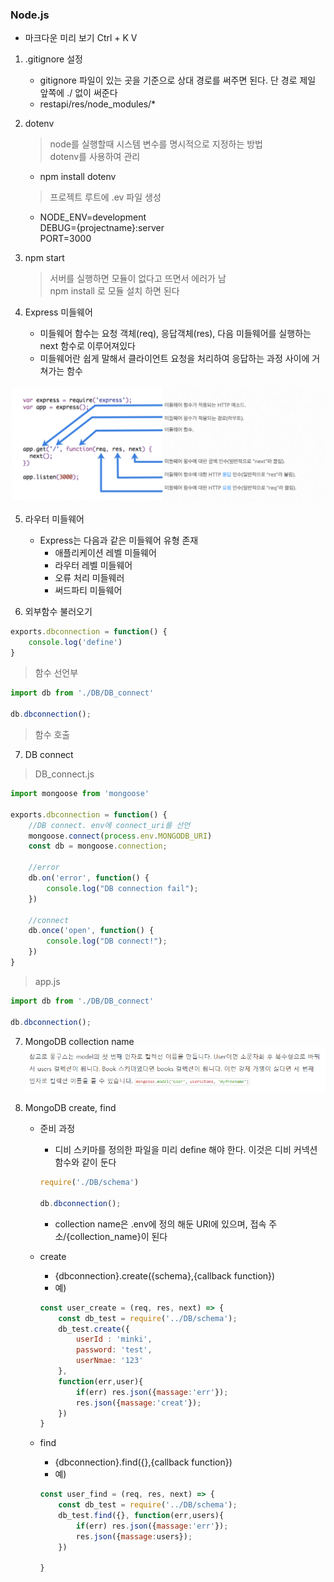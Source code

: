 ### Node.js
* 마크다운 미리 보기 Ctrl + K V

1. .gitignore 설정
    * gitignore 파일이 있는 곳을 기준으로 상대 경로를 써주면 된다. 단 경로 제일 앞쪽에 ./ 없이 써준다
    * restapi/res/node_modules/*

2. dotenv
    >node를 실행할때 시스템 변수를 명시적으로 지정하는 방법<br>
     dotenv를 사용하여 관리
    * npm install dotenv
    >프로젝트 루트에 .ev 파일 생성
    * NODE_ENV=development<br>
      DEBUG={projectname}:server<br>
      PORT=3000

3. npm start
    >서버를 실행하면 모듈이 없다고 뜨면서 에러가 남<br>
     npm install 로 모듈 설치 하면 된다

4. Express 미들웨어
    * 미들웨어 함수는 요청 객체(req), 응답객체(res), 다음 미들웨어를 실행하는 next 함수로 이루어져있다
    * 미들웨어란 쉽게 말해서 클라이언트 요청을 처리하여 응답하는 과정 사이에 거쳐가는 함수

![middle_ware](./document_img/middleware.png)

5. 라우터 미들웨어
    * Express는 다음과 같은 미들웨어 유형 존재
        * 애플리케이션 레벨 미들웨어
        * 라우터 레벨 미들웨어
        * 오류 처리 미들웨러
        * 써드파티 미들웨어

6. 외부함수 불러오기
```js
exports.dbconnection = function() {
    console.log('define')
}
```
>함수 선언부

````js
import db from './DB/DB_connect'

db.dbconnection();

````
>함수 호출

7. DB connect

>DB_connect.js
```js
import mongoose from 'mongoose'

exports.dbconnection = function() {
    //DB connect. env에 connect_uri를 선언
    mongoose.connect(process.env.MONGODB_URI)
    const db = mongoose.connection;

    //error
    db.on('error', function() {
        console.log("DB connection fail");
    })

    //connect
    db.once('open', function() {
        console.log("DB connect!");
    })
}
```

>app.js
```js
import db from './DB/DB_connect'

db.dbconnection();
```

7. MongoDB collection name
    ![collection_name](./document_img/collection_name.png)

8. MongoDB create, find
    * 준비 과정
        * 디비 스키마를 정의한 파일을 미리 define 해야 한다. 이것은 디비 커넥션 함수와 같이 둔다
        ````js
        require('./DB/schema')

        db.dbconnection();
        ````
        * collection name은 .env에 정의 해둔 URI에 있으며, 접속 주소/{collection_name}이 된다

    * create
        * {dbconnection}.create({schema},{callback function})
        * 예)
        ````js
        const user_create = (req, res, next) => {
            const db_test = require('../DB/schema');
            db_test.create({
                userId : 'minki',
                password: 'test',
                userNmae: '123'
            },
            function(err,user){
                if(err) res.json({massage:'err'});
                res.json({massage:'creat'});
            })
        }
        ````
    
    * find
        * {dbconnection}.find({},{callback function})
        * 예)
        ````js
        const user_find = (req, res, next) => {
            const db_test = require('../DB/schema');
            db_test.find({}, function(err,users){
                if(err) res.json({massage:'err'});
                res.json({massage:users});
            })

        }
        ````